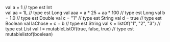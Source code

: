 val a = 1                                   // type est Int            
val aa = 1L                                 // type est Long
val aaa = a * 25 + aa * 100                 // type est Long
val b = 1.0                                 // type est  Double
val c = "1"                                 // type est String
val d = true                                // type est Boolean
val laChose = c + b                         // type est String
val k = listOf("1", "2", "3")               // type est List<String>
val l = mutableListOf(true, false, true)    // type est mutablelistof(boelean)